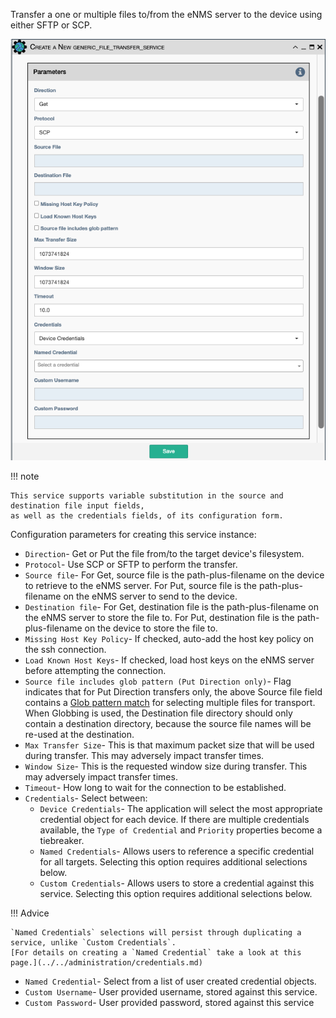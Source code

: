 Transfer a one or multiple files to/from the eNMS server to the device using
either SFTP or SCP.

![Generic Filetransfer Service](../../_static/automation/service_types/generic_filetransfer.png)

!!! note

    This service supports variable substitution in the source and destination file input fields,
    as well as the credentials fields, of its configuration form.

Configuration parameters for creating this service instance:

- `Direction`- Get or Put the file from/to the target device's
  filesystem.
- `Protocol`- Use SCP or SFTP to perform the transfer.
- `Source file`- For Get, source file is the path-plus-filename on the
  device to retrieve to the eNMS server. For Put, source file is the
  path-plus-filename on the eNMS server to send to the device.
- `Destination file`- For Get, destination file is the
  path-plus-filename on the eNMS server to store the file to. For Put,
  destination file is the path-plus-filename on the device to store
  the file to.
- `Missing Host Key Policy`- If checked, auto-add the host key policy
  on the ssh connection.
- `Load Known Host Keys`- If checked, load host keys on the eNMS server
  before attempting the connection.
- `Source file includes glob pattern (Put Direction only)`- Flag
  indicates that for Put Direction transfers only, the above Source
  file field contains a [Glob pattern match](https://en.wikipedia.org/wiki/Glob_(programming))
  for selecting multiple files for transport. When Globbing is used, the
  Destination file directory should only contain a destination directory,
  because the source file names will be re-used at the destination.
- `Max Transfer Size`- This is that maximum packet size that will be
  used during transfer. This may adversely impact transfer times.
- `Window Size`- This is the requested window size during transfer.
  This may adversely impact transfer times.
- `Timeout`- How long to wait for the connection to be established.
- `Credentials`- Select between:
    - `Device Credentials`- The application will select the most appropriate credential
      object for each device. If there are multiple credentials available, the 
      `Type of Credential` and `Priority` properties become a tiebreaker.
    - `Named Credentials`- Allows users to reference a specific credential for all targets. Selecting this 
      option requires additional selections below.
    - `Custom Credentials`- Allows users to store a credential against this service. Selecting this 
      option requires additional selections below.
      
!!! Advice

    `Named Credentials` selections will persist through duplicating a service, unlike `Custom Credentials`. 
    [For details on creating a `Named Credential` take a look at this page.](../../administration/credentials.md) 

- `Named Credential`- Select from a list of user created credential objects. 
- `Custom Username`- User provided username, stored against this service.
- `Custom Password`- User provided password, stored against this service


    
    
